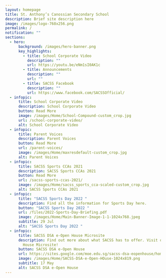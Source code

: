 ```yaml
---
layout: homepage
title: St. Anthony’s Canossian Secondary School
description: Brief site description here
image: /images/logo-768x256.png
permalink: /
notification: ""
sections:
  - hero:
      background: /images/hero-banner.png
      key_highlights:
        - title: School Corporate Video
          description: ""
          url: https://youtu.be/eNm1sI0AK1c
        - title: Announcements
          description: ""
          url: ""
        - title: SACSS Facebook
          description: ""
          url: https://www.facebook.com/SACSSOfficial/
  - infopic:
      title: School Corporate Video
      description: School Corporate Video
      button: Read More
      image: /images/Home/School-Compound-custom_crop.jpg
      url: /school-corporate-video/
      alt: School Corporate Video
  - infopic:
      title: Parent Voices
      description: Parent Voices
      button: Read More
      url: /parent-voices/
      image: /images/Home/maxresdefault-custom_crop.jpg
      alt: Parent Voices
  - infopic:
      title: SACSS Sports CCAs 2021
      description: SACSS Sports CCAs 2021
      button: Read More
      url: /sacss-sports-ccas-2021/
      image: /images/Home/sacss_sports_cca-scaled-custom_crop.jpg
      alt: SACSS Sports CCAs 2021
  - infopic:
      title: "SACSS Sports Day 2022 "
      description: Find all the information for Sports Day here.
      button: "SACSS Sports Day 2022 "
      url: /files/2022-Sports-Day-Briefing.pdf
      image: /images/Home/Main-Banner-Image-1-1-1024x768.jpeg
      subtitle: 29 Jul
      alt: "SACSS Sports Day 2022 "
  - infopic:
      title: SACSS DSA e-Open House Microsite
      description: Find out more about what SACSS has to offer. Visit our DSA e-Open
        House Microsite!
      button: SACSS DSA e-Open House
      url: https://sites.google.com/moe.edu.sg/sacss-dsa-eopenhouse/home
      image: /images/Home/SACSS-DSA-e-Open-HOuse-1024x819.png
      subtitle: 17 May
      alt: SACSS DSA e-Open House
---
```

